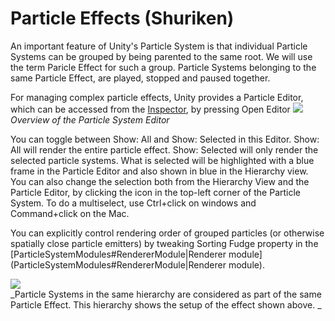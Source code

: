 Particle Effects (Shuriken)
===========================


An important feature of Unity's Particle System is that individual Particle Systems can be grouped by being parented to the same root. We will use the term <span class=keyword>Paricle Effect</span> for such a group. Particle Systems belonging to the same Particle Effect, are played, stopped and paused together.

For managing complex particle effects, Unity provides a Particle Editor, which can be accessed from the [Inspector](ParticleSystemInspector), by pressing <span class=menu>Open Editor</span> 
![](http://docwiki.hq.unity3d.com/uploads/Main/ShurikenParticleEditor.png)  
_Overview of the <span class=keyword>Particle System Editor</span>_

You can toggle between <span class=menu>Show: All</span> and <span class=menu>Show: Selected</span> in this Editor. <span class=menu>Show: All</span> will render the entire particle effect. <span class=menu>Show: Selected</span> will only render the selected particle systems. What is selected will be highlighted with a blue frame in the Particle Editor and also shown in blue in the Hierarchy view. You can also change the selection both from the Hierarchy View and the Particle Editor, by clicking the icon in the top-left corner of the Particle System. To do a multiselect, use Ctrl+click on windows and Command+click on the Mac. 

You can explicitly control rendering order of grouped particles (or otherwise spatially close particle emitters) by tweaking <span class=component>Sorting Fudge</span> property in the [ParticleSystemModules#RendererModule|<span class=component>Renderer</span> module](ParticleSystemModules#RendererModule|<span class=component>Renderer</span> module). 


![](http://docwiki.hq.unity3d.com/uploads/Main/ShurikenOverviewHierarchy.png)  
_Particle Systems in the same hierarchy are considered as part of the same Particle Effect. This hierarchy shows the setup of the effect shown above. _

